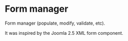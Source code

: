 # Form manager
Form manager (populate, modify, validate, etc).

It was inspired by the Joomla 2.5 XML form component.